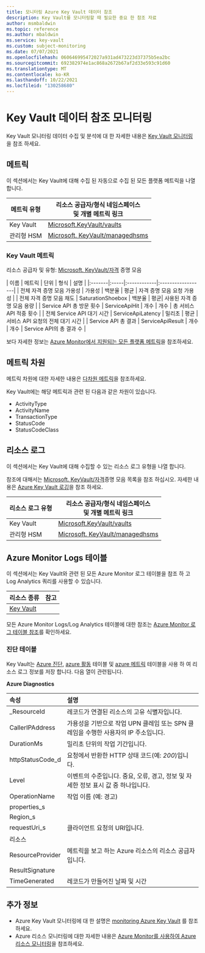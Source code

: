 ```yaml
---
title: 모니터링 Azure Key Vault 데이터 참조
description: Key Vault를 모니터링할 때 필요한 중요 한 참조 자료
author: msmbaldwin
ms.topic: reference
ms.author: mbaldwin
ms.service: key-vault
ms.custom: subject-monitoring
ms.date: 07/07/2021
ms.openlocfilehash: 060646995472027a931ad473223d37375b5ea2bc
ms.sourcegitcommit: 692382974e1ac868a2672b67af2d33e593c91d60
ms.translationtype: MT
ms.contentlocale: ko-KR
ms.lasthandoff: 10/22/2021
ms.locfileid: "130258680"
---
```

# <a name="monitoring-key-vault-data-reference"></a>Key Vault 데이터 참조 모니터링

Key Vault 모니터링 데이터 수집 및 분석에 대 한 자세한 내용은 [Key Vault 모니터링](monitor-key-vault.md) 을 참조 하세요.

## <a name="metrics"></a>메트릭


이 섹션에서는 Key Vault에 대해 수집 된 자동으로 수집 된 모든 플랫폼 메트릭을 나열 합니다.  

|메트릭 유형 | 리소스 공급자/형식 네임스페이스<br/> 및 개별 메트릭 링크 |
|-------|-----|
| Key Vault | [Microsoft.KeyVault/vaults](../../azure-monitor/essentials/metrics-supported.md#microsoftkeyvaultvaults) |
| 관리형 HSM | [Microsoft. KeyVault/managedhsms](../../azure-monitor/essentials/resource-logs-categories.md#microsoftkeyvaultmanagedhsms) 

### <a name="key-vault-metrics"></a>Key Vault 메트릭

리소스 공급자 및 유형: [Microsoft. KeyVault/자격](../../azure-monitor/essentials/metrics-supported.md#microsoftkeyvaultvaults) 증명 모음

| 이름 | 메트릭 | 단위 | 형식 | 설명 |
|:-------|:-----|:------------|:------------------|
| 전체 자격 증명 모음 가용성 | 가용성      | 백분율    | 평균 | 자격 증명 모음 요청 가용성            | 
| 전체 자격 증명 모음 채도 | SaturationShoebox | 백분율 | 평균| 사용된 자격 증명 모음 용량 | 
| Service API 총 방문 횟수 | ServiceApiHit | 개수 | 개수 | 총 서비스 API 적중 횟수 |
| 전체 Service API 대기 시간 | ServiceApiLatency | 밀리초 | 평균 | 서비스 API 요청의 전체 대기 시간 |
| Service API 총 결과 | ServiceApiResult | 개수 | 개수 | Service API의 총 결과 수 |

보다 자세한 정보는 [Azure Monitor에서 지원되는 모든 플랫폼 메트릭](../../azure-monitor/essentials/metrics-supported.md)을 참조하세요.

## <a name="metric-dimensions"></a>메트릭 차원

메트릭 차원에 대한 자세한 내용은 [다차원 메트릭](../../azure-monitor/essentials/data-platform-metrics.md#multi-dimensional-metrics)을 참조하세요.

Key Vault에는 해당 메트릭과 관련 된 다음과 같은 차원이 있습니다.

- ActivityType
- ActivityName
- TransactionType
- StatusCode
- StatusCodeClass

## <a name="resource-logs"></a>리소스 로그

이 섹션에서는 Key Vault에 대해 수집할 수 있는 리소스 로그 유형을 나열 합니다.

참조에 대해서는 [Microsoft. KeyVault/자격](../../azure-monitor/essentials/resource-logs-categories.md#microsoftkeyvaultvaults)증명 모음 목록을 참조 하십시오.  자세한 내용은 [Azure Key Vault 로깅](logging.md)을 참조 하세요.

|리소스 로그 유형 | 리소스 공급자/형식 네임스페이스<br/> 및 개별 메트릭 링크 |
|-------|-----|
| Key Vault | [Microsoft.KeyVault/vaults](../../azure-monitor/essentials/resource-logs-categories.md#microsoftkeyvaultmanagedhsms) |
| 관리형 HSM | [Microsoft. KeyVault/managedhsms](../../azure-monitor/essentials/resource-logs-categories.md#microsoftkeyvaultvaults) 

## <a name="azure-monitor-logs-tables"></a>Azure Monitor Logs 테이블

이 섹션에서는 Key Vault와 관련 된 모든 Azure Monitor 로그 테이블을 참조 하 고 Log Analytics 쿼리를 사용할 수 있습니다. 

|리소스 종류 | 참고 |
|-------|-----|
| [Key Vault](/azure/azure-monitor/reference/tables/tables-resourcetype#key-vaults) | |

모든 Azure Monitor Logs/Log Analytics 테이블에 대한 참조는 [Azure Monitor 로그 테이블 참조](/azure/azure-monitor/reference/tables/tables-resourcetype)를 확인하세요.

### <a name="diagnostics-tables"></a>진단 테이블

Key Vault는 [Azure 진단](/azure/azure-monitor/reference/tables/azurediagnostics), [azure 활동](/azure/azure-monitor/reference/tables/azureactivity) 테이블 및 [azure 메트릭](/azure/azure-monitor/reference/tables/azuremetrics) 테이블을 사용 하 여 리소스 로그 정보를 저장 합니다. 다음 열이 관련됩니다.

**Azure Diagnostics**

| 속성 | 설명 |
|:--- |:---|
| _ResourceId | 레코드가 연결된 리소스의 고유 식별자입니다. |
| CallerIPAddress | 가용성을 기반으로 작업 UPN 클레임 또는 SPN 클레임을 수행한 사용자의 IP 주소입니다. |
| DurationMs | 밀리초 단위의 작업 기간입니다. |
| httpStatusCode_d | 요청에서 반환한 HTTP 상태 코드(예: *200*)입니다. |
| Level | 이벤트의 수준입니다. 중요, 오류, 경고, 정보 및 자세한 정보 표시 값 중 하나입니다. |
| OperationName | 작업 이름 (예: 경고) |
| properties_s |  |
| Region_s | |
| requestUri_s | 클라이언트 요청의 URI입니다. |
| 리소스 | |
| ResourceProvider | 메트릭을 보고 하는 Azure 리소스의 리소스 공급자입니다. |
| ResultSignature | |
| TimeGenerated | 레코드가 만들어진 날짜 및 시간 |

## <a name="see-also"></a>추가 정보

- Azure Key Vault 모니터링에 대 한 설명은 [monitoring Azure Key Vault](monitor-key-vault.md) 를 참조 하세요.
- Azure 리소스 모니터링에 대한 자세한 내용은 [Azure Monitor를 사용하여 Azure 리소스 모니터링](../../azure-monitor/essentials/monitor-azure-resource.md)을 참조하세요.
